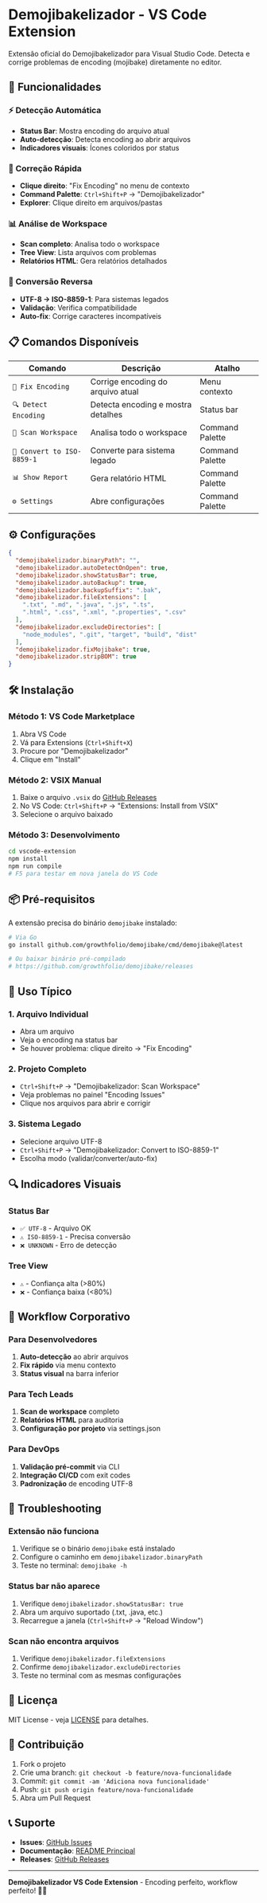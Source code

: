 # Demojibakelizador - VS Code Extension

Extensão oficial do Demojibakelizador para Visual Studio Code. Detecta e corrige problemas de encoding (mojibake) diretamente no editor.

## 🚀 Funcionalidades

### ⚡ Detecção Automática
- **Status Bar**: Mostra encoding do arquivo atual
- **Auto-detecção**: Detecta encoding ao abrir arquivos
- **Indicadores visuais**: Ícones coloridos por status

### 🔧 Correção Rápida
- **Clique direito**: "Fix Encoding" no menu de contexto
- **Command Palette**: `Ctrl+Shift+P` → "Demojibakelizador"
- **Explorer**: Clique direito em arquivos/pastas

### 📊 Análise de Workspace
- **Scan completo**: Analisa todo o workspace
- **Tree View**: Lista arquivos com problemas
- **Relatórios HTML**: Gera relatórios detalhados

### 🔄 Conversão Reversa
- **UTF-8 → ISO-8859-1**: Para sistemas legados
- **Validação**: Verifica compatibilidade
- **Auto-fix**: Corrige caracteres incompatíveis

## 📋 Comandos Disponíveis

| Comando | Descrição | Atalho |
|---------|-----------|--------|
| `🔧 Fix Encoding` | Corrige encoding do arquivo atual | Menu contexto |
| `🔍 Detect Encoding` | Detecta encoding e mostra detalhes | Status bar |
| `📁 Scan Workspace` | Analisa todo o workspace | Command Palette |
| `🔄 Convert to ISO-8859-1` | Converte para sistema legado | Command Palette |
| `📊 Show Report` | Gera relatório HTML | Command Palette |
| `⚙️ Settings` | Abre configurações | Command Palette |

## ⚙️ Configurações

```json
{
  "demojibakelizador.binaryPath": "",
  "demojibakelizador.autoDetectOnOpen": true,
  "demojibakelizador.showStatusBar": true,
  "demojibakelizador.autoBackup": true,
  "demojibakelizador.backupSuffix": ".bak",
  "demojibakelizador.fileExtensions": [
    ".txt", ".md", ".java", ".js", ".ts", 
    ".html", ".css", ".xml", ".properties", ".csv"
  ],
  "demojibakelizador.excludeDirectories": [
    "node_modules", ".git", "target", "build", "dist"
  ],
  "demojibakelizador.fixMojibake": true,
  "demojibakelizador.stripBOM": true
}
```

## 🛠️ Instalação

### Método 1: VS Code Marketplace
1. Abra VS Code
2. Vá para Extensions (`Ctrl+Shift+X`)
3. Procure por "Demojibakelizador"
4. Clique em "Install"

### Método 2: VSIX Manual
1. Baixe o arquivo `.vsix` do [GitHub Releases](https://github.com/growthfolio/demojibake/releases)
2. No VS Code: `Ctrl+Shift+P` → "Extensions: Install from VSIX"
3. Selecione o arquivo baixado

### Método 3: Desenvolvimento
```bash
cd vscode-extension
npm install
npm run compile
# F5 para testar em nova janela do VS Code
```

## 📦 Pré-requisitos

A extensão precisa do binário `demojibake` instalado:

```bash
# Via Go
go install github.com/growthfolio/demojibake/cmd/demojibake@latest

# Ou baixar binário pré-compilado
# https://github.com/growthfolio/demojibake/releases
```

## 🎯 Uso Típico

### 1. **Arquivo Individual**
- Abra um arquivo
- Veja o encoding na status bar
- Se houver problema: clique direito → "Fix Encoding"

### 2. **Projeto Completo**
- `Ctrl+Shift+P` → "Demojibakelizador: Scan Workspace"
- Veja problemas no painel "Encoding Issues"
- Clique nos arquivos para abrir e corrigir

### 3. **Sistema Legado**
- Selecione arquivo UTF-8
- `Ctrl+Shift+P` → "Demojibakelizador: Convert to ISO-8859-1"
- Escolha modo (validar/converter/auto-fix)

## 🔍 Indicadores Visuais

### Status Bar
- `✅ UTF-8` - Arquivo OK
- `⚠️ ISO-8859-1` - Precisa conversão
- `❌ UNKNOWN` - Erro de detecção

### Tree View
- `⚠️` - Confiança alta (>80%)
- `❌` - Confiança baixa (<80%)

## 🚀 Workflow Corporativo

### Para Desenvolvedores
1. **Auto-detecção** ao abrir arquivos
2. **Fix rápido** via menu contexto
3. **Status visual** na barra inferior

### Para Tech Leads
1. **Scan de workspace** completo
2. **Relatórios HTML** para auditoria
3. **Configuração por projeto** via settings.json

### Para DevOps
1. **Validação pré-commit** via CLI
2. **Integração CI/CD** com exit codes
3. **Padronização** de encoding UTF-8

## 🐛 Troubleshooting

### Extensão não funciona
1. Verifique se o binário `demojibake` está instalado
2. Configure o caminho em `demojibakelizador.binaryPath`
3. Teste no terminal: `demojibake -h`

### Status bar não aparece
1. Verifique `demojibakelizador.showStatusBar: true`
2. Abra um arquivo suportado (.txt, .java, etc.)
3. Recarregue a janela (`Ctrl+Shift+P` → "Reload Window")

### Scan não encontra arquivos
1. Verifique `demojibakelizador.fileExtensions`
2. Confirme `demojibakelizador.excludeDirectories`
3. Teste no terminal com as mesmas configurações

## 📄 Licença

MIT License - veja [LICENSE](../LICENSE) para detalhes.

## 🤝 Contribuição

1. Fork o projeto
2. Crie uma branch: `git checkout -b feature/nova-funcionalidade`
3. Commit: `git commit -am 'Adiciona nova funcionalidade'`
4. Push: `git push origin feature/nova-funcionalidade`
5. Abra um Pull Request

## 📞 Suporte

- **Issues**: [GitHub Issues](https://github.com/growthfolio/demojibake/issues)
- **Documentação**: [README Principal](../README.md)
- **Releases**: [GitHub Releases](https://github.com/growthfolio/demojibake/releases)

---

**Demojibakelizador VS Code Extension** - Encoding perfeito, workflow perfeito! 🚀✨
